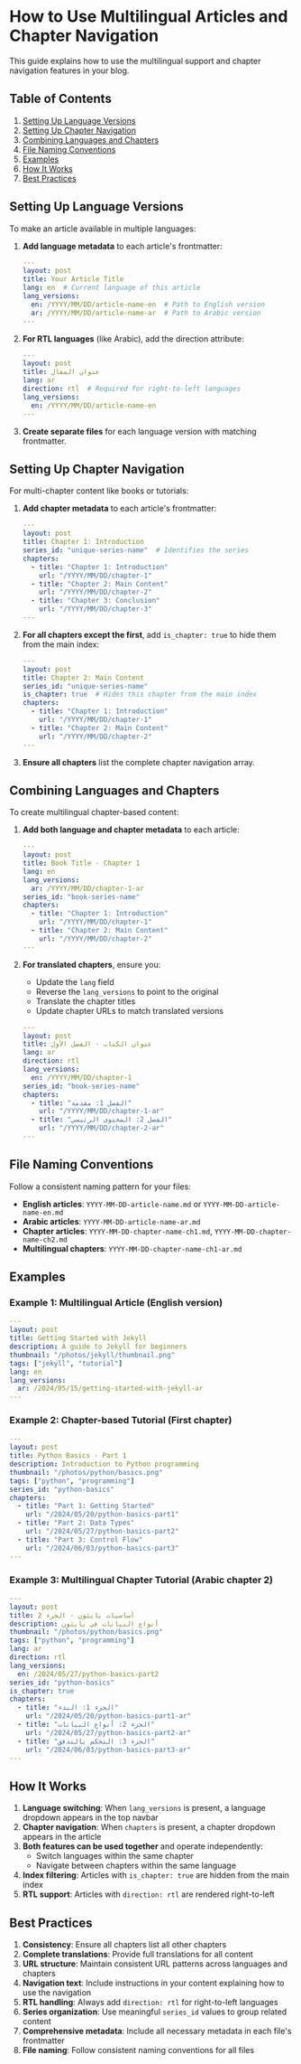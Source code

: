 # How to Use Multilingual Articles and Chapter Navigation

This guide explains how to use the multilingual support and chapter navigation features in your blog.

## Table of Contents

1. [Setting Up Language Versions](#setting-up-language-versions)
2. [Setting Up Chapter Navigation](#setting-up-chapter-navigation)
3. [Combining Languages and Chapters](#combining-languages-and-chapters)
4. [File Naming Conventions](#file-naming-conventions)
5. [Examples](#examples)
6. [How It Works](#how-it-works)
7. [Best Practices](#best-practices)

## Setting Up Language Versions

To make an article available in multiple languages:

1. **Add language metadata** to each article's frontmatter:

   ```yaml
   ---
   layout: post
   title: Your Article Title
   lang: en  # Current language of this article
   lang_versions:
     en: /YYYY/MM/DD/article-name-en  # Path to English version
     ar: /YYYY/MM/DD/article-name-ar  # Path to Arabic version
   ---
   ```

2. **For RTL languages** (like Arabic), add the direction attribute:

   ```yaml
   ---
   layout: post
   title: عنوان المقال
   lang: ar
   direction: rtl  # Required for right-to-left languages
   lang_versions:
     en: /YYYY/MM/DD/article-name-en
   ---
   ```

3. **Create separate files** for each language version with matching frontmatter.

## Setting Up Chapter Navigation

For multi-chapter content like books or tutorials:

1. **Add chapter metadata** to each article's frontmatter:

   ```yaml
   ---
   layout: post
   title: Chapter 1: Introduction
   series_id: "unique-series-name"  # Identifies the series
   chapters:
     - title: "Chapter 1: Introduction"
       url: "/YYYY/MM/DD/chapter-1"
     - title: "Chapter 2: Main Content"
       url: "/YYYY/MM/DD/chapter-2"
     - title: "Chapter 3: Conclusion"
       url: "/YYYY/MM/DD/chapter-3"
   ---
   ```

2. **For all chapters except the first**, add `is_chapter: true` to hide them from the main index:

   ```yaml
   ---
   layout: post
   title: Chapter 2: Main Content
   series_id: "unique-series-name"
   is_chapter: true  # Hides this chapter from the main index
   chapters:
     - title: "Chapter 1: Introduction"
       url: "/YYYY/MM/DD/chapter-1"
     - title: "Chapter 2: Main Content"
       url: "/YYYY/MM/DD/chapter-2"
   ---
   ```

3. **Ensure all chapters** list the complete chapter navigation array.

## Combining Languages and Chapters

To create multilingual chapter-based content:

1. **Add both language and chapter metadata** to each article:

   ```yaml
   ---
   layout: post
   title: Book Title - Chapter 1
   lang: en
   lang_versions:
     ar: /YYYY/MM/DD/chapter-1-ar
   series_id: "book-series-name"
   chapters:
     - title: "Chapter 1: Introduction"
       url: "/YYYY/MM/DD/chapter-1"
     - title: "Chapter 2: Main Content"
       url: "/YYYY/MM/DD/chapter-2"
   ---
   ```

2. **For translated chapters**, ensure you:
   - Update the `lang` field
   - Reverse the `lang_versions` to point to the original
   - Translate the chapter titles
   - Update chapter URLs to match translated versions

   ```yaml
   ---
   layout: post
   title: عنوان الكتاب - الفصل الأول
   lang: ar
   direction: rtl
   lang_versions:
     en: /YYYY/MM/DD/chapter-1
   series_id: "book-series-name"
   chapters:
     - title: "الفصل 1: مقدمة"
       url: "/YYYY/MM/DD/chapter-1-ar"
     - title: "الفصل 2: المحتوى الرئيسي"
       url: "/YYYY/MM/DD/chapter-2-ar"
   ---
   ```

## File Naming Conventions

Follow a consistent naming pattern for your files:

- **English articles**: `YYYY-MM-DD-article-name.md` or `YYYY-MM-DD-article-name-en.md`
- **Arabic articles**: `YYYY-MM-DD-article-name-ar.md`
- **Chapter articles**: `YYYY-MM-DD-chapter-name-ch1.md`, `YYYY-MM-DD-chapter-name-ch2.md`
- **Multilingual chapters**: `YYYY-MM-DD-chapter-name-ch1-ar.md`

## Examples

### Example 1: Multilingual Article (English version)

```yaml
---
layout: post
title: Getting Started with Jekyll
description: A guide to Jekyll for beginners
thumbnail: "/photos/jekyll/thumbnail.png"
tags: ["jekyll", "tutorial"]
lang: en
lang_versions:
  ar: /2024/05/15/getting-started-with-jekyll-ar
---
```

### Example 2: Chapter-based Tutorial (First chapter)

```yaml
---
layout: post
title: Python Basics - Part 1
description: Introduction to Python programming
thumbnail: "/photos/python/basics.png"
tags: ["python", "programming"]
series_id: "python-basics"
chapters:
  - title: "Part 1: Getting Started"
    url: "/2024/05/20/python-basics-part1"
  - title: "Part 2: Data Types"
    url: "/2024/05/27/python-basics-part2"
  - title: "Part 3: Control Flow"
    url: "/2024/06/03/python-basics-part3"
---
```

### Example 3: Multilingual Chapter Tutorial (Arabic chapter 2)

```yaml
---
layout: post
title: أساسيات بايثون - الجزء 2
description: أنواع البيانات في بايثون
thumbnail: "/photos/python/basics.png"
tags: ["python", "programming"]
lang: ar
direction: rtl
lang_versions:
  en: /2024/05/27/python-basics-part2
series_id: "python-basics"
is_chapter: true
chapters:
  - title: "الجزء 1: البدء"
    url: "/2024/05/20/python-basics-part1-ar"
  - title: "الجزء 2: أنواع البيانات"
    url: "/2024/05/27/python-basics-part2-ar"
  - title: "الجزء 3: التحكم بالتدفق"
    url: "/2024/06/03/python-basics-part3-ar"
---
```

## How It Works

1. **Language switching**: When `lang_versions` is present, a language dropdown appears in the top navbar
2. **Chapter navigation**: When `chapters` is present, a chapter dropdown appears in the article
3. **Both features can be used together** and operate independently:
   - Switch languages within the same chapter
   - Navigate between chapters within the same language
4. **Index filtering**: Articles with `is_chapter: true` are hidden from the main index
5. **RTL support**: Articles with `direction: rtl` are rendered right-to-left

## Best Practices

1. **Consistency**: Ensure all chapters list all other chapters
2. **Complete translations**: Provide full translations for all content
3. **URL structure**: Maintain consistent URL patterns across languages and chapters
4. **Navigation text**: Include instructions in your content explaining how to use the navigation
5. **RTL handling**: Always add `direction: rtl` for right-to-left languages
6. **Series organization**: Use meaningful `series_id` values to group related content
7. **Comprehensive metadata**: Include all necessary metadata in each file's frontmatter
8. **File naming**: Follow consistent naming conventions for all files 